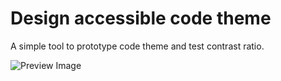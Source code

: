 # Design accessible code theme

A simple tool to prototype code theme and test contrast ratio. 

![Preview Image](https://user-images.githubusercontent.com/5186564/33352938-20239658-d460-11e7-9a76-439193628b7f.png)
